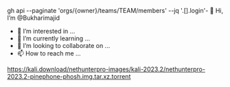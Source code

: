 gh api --paginate 'orgs/{owner}/teams/TEAM/members' --jq '.[].login'- 👋 Hi, I’m @Bukharimajid
- 👀 I’m interested in ...
- 🌱 I’m currently learning ...
- 💞️ I’m looking to collaborate on ...
- 📫 How to reach me ...

<!---
Bukharimajid/Bukharimajid is a ✨ special ✨ repository because its `README.md` (this file) appears on your GitHub profile.
You can click the Preview link to take a look at your changes.
--->
https://kali.download/nethunterpro-images/kali-2023.2/nethunterpro-2023.2-pinephone-phosh.img.tar.xz.torrent
